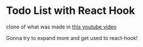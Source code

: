 # Todo List with React Hook

clone of what was made in [this youtube video](https://www.youtube.com/watch?v=cAZ-fOd1RpA)

Gonna try to expand more and get used to react-hook!